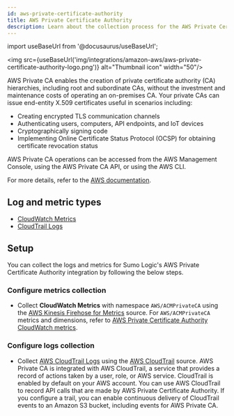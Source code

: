 ```yaml
---
id: aws-private-certificate-authority
title: AWS Private Certificate Authority
description: Learn about the collection process for the AWS Private Certificate Authority service.
---
```


import useBaseUrl from '@docusaurus/useBaseUrl';

<img src={useBaseUrl('img/integrations/amazon-aws/aws-private-certificate-authority-logo.png')} alt="Thumbnail icon" width="50"/>

AWS Private CA enables the creation of private certificate authority (CA) hierarchies, including root and subordinate CAs, without the investment and maintenance costs of operating an on-premises CA. Your private CAs can issue end-entity X.509 certificates useful in scenarios including:
* Creating encrypted TLS communication channels
* Authenticating users, computers, API endpoints, and IoT devices
* Cryptographically signing code
* Implementing Online Certificate Status Protocol (OCSP) for obtaining certificate revocation status

AWS Private CA operations can be accessed from the AWS Management Console, using the AWS Private CA API, or using the AWS CLI.

For more details, refer to the [AWS documentation](https://docs.aws.amazon.com/privateca/latest/userguide/PcaWelcome.html).

## Log and metric types

* [CloudWatch Metrics](https://docs.aws.amazon.com/privateca/latest/userguide/PcaCloudWatch.html)
* [CloudTrail Logs](https://docs.aws.amazon.com/privateca/latest/userguide/PcaCtIntro.html)

## Setup

You can collect the logs and metrics for Sumo Logic's AWS Private Certificate Authority integration by following the below steps.

### Configure metrics collection

* Collect **CloudWatch Metrics** with namespace `AWS/ACMPrivateCA` using the [AWS Kinesis Firehose for Metrics](/docs/send-data/hosted-collectors/amazon-aws/aws-kinesis-firehose-metrics-source/) source. For `AWS/ACMPrivateCA` metrics and dimensions, refer to [AWS Private Certificate Authority CloudWatch metrics](https://docs.aws.amazon.com/privateca/latest/userguide/PcaCloudWatch.html).

### Configure logs collection

* Collect [AWS CloudTrail Logs](https://docs.aws.amazon.com/privateca/latest/userguide/PcaCtIntro.html) using the [AWS CloudTrail](/docs/send-data/hosted-collectors/amazon-aws/aws-cloudtrail-source/) source. AWS Private CA is integrated with AWS CloudTrail, a service that provides a record of actions taken by a user, role, or AWS service. CloudTrail is enabled by default on your AWS account. You can use AWS CloudTrail to record API calls that are made by AWS Private Certificate Authority. If you configure a trail, you can enable continuous delivery of CloudTrail events to an Amazon S3 bucket, including events for AWS Private CA. 
